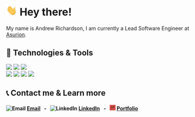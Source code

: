 # <img src="https://raw.githubusercontent.com/andrewRichardson/andrewRichardson/master/wave.gif" width="30px"> Hey there!

My name is Andrew Richardson, I am currently a Lead Software Engineer at [Asurion](https://www.asurion.com).

## 🔧 Technologies & Tools
![](https://img.shields.io/badge/OS-MacOS-informational?style=flat&logo=Apple&logoColor=white&color=fff)
![](https://img.shields.io/badge/Editor-Visual_Studio_Code-informational?style=flat&logo=visual-studio-code&logoColor=white&color=007ACC)
![](https://img.shields.io/badge/Cloud-AWS-informational?style=flat&logo=amazon-AWS&logoColor=white&color=FF9900)
<br/>
![](https://img.shields.io/badge/Code-React-informational?style=flat&logo=React&logoColor=white&color=61DAFB)
![](https://img.shields.io/badge/Code-JavaScript-informational?style=flat&logo=javascript&logoColor=white&color=F7DF1E)
![](https://img.shields.io/badge/Code-TypeScript-informational?style=flat&logo=typescript&logoColor=white&color=3178C6)
![](https://img.shields.io/badge/Code-NodeJS-informational?style=flat&logo=nodedotjs&logoColor=white&color=339933)


## 📞 Contact me & Learn more
#### <img src="https://icon-library.com/images/green-email-icon/green-email-icon-8.jpg" width="16px" alt="Email" /> [Email](mailto:andyandy698@gmail.com) &nbsp;&nbsp;-&nbsp;&nbsp; <img src="https://upload.wikimedia.org/wikipedia/commons/thumb/8/81/LinkedIn_icon.svg/2048px-LinkedIn_icon.svg.png" width="16px" alt="LinkedIn" /> [LinkedIn](https://www.linkedin.com/in/andrew-roland-richardson/) &nbsp;&nbsp;-&nbsp;&nbsp; <img src="https://github.com/andrewRichardson/andrew-richardson-portfolio/blob/main/src/assets/images/ar_inverse.png" width="16px" alt="Portfolio" /> [Portfolio](https://andrewrichardson.info/)

[//]: # (Secret comment is secret)
